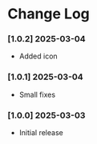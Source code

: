 # Change Log

### [1.0.2] 2025-03-04

- Added icon

### [1.0.1] 2025-03-04

- Small fixes

### [1.0.0] 2025-03-03

- Initial release

